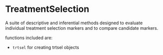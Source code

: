 TreatmentSelection
==================
A suite of descriptive and inferential methods designed to evaluate
individual treatment selection markers and to compare candidate markers.  

functions included are:

- `trtsel` for creating trtsel objects
